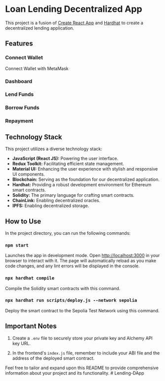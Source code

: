 # Loan Lending Decentralized App

This project is a fusion of [Create React App](https://github.com/facebook/create-react-app) and [Hardhat](https://hardhat.org/) to create a decentralized lending application.

## Features

### Connect Wallet
Connect Wallet with MetaMask

### Dashboard

### Lend Funds

### Borrow Funds

### Repayment

## Technology Stack

This project utilizes a diverse technology stack:

- **JavaScript (React JS):** Powering the user interface.
- **Redux Toolkit:** Facilitating efficient state management.
- **Material UI:** Enhancing the user experience with stylish and responsive UI components.
- **Blockchain:** Serving as the foundation for our decentralized application.
- **Hardhat:** Providing a robust development environment for Ethereum smart contracts.
- **Solidity:** The primary language for crafting smart contracts.
- **ChainLink:** Enabling decentralized oracles.
- **IPFS:** Enabling decentralized storage.

## How to Use

In the project directory, you can run the following commands:

### `npm start`

Launches the app in development mode. Open [http://localhost:3000](http://localhost:3000) in your browser to interact with it. The page will automatically reload as you make code changes, and any lint errors will be displayed in the console.

### `npx hardhat compile`

Compile the Solidity smart contracts with this command.

### `npx hardhat run scripts/deploy.js --network sepolia`

Deploy the smart contract to the Sepolia Test Network using this command.

## Important Notes

1. Create a `.env` file to securely store your private key and Alchemy API key URL.

2. In the frontend's `index.js` file, remember to include your ABI file and the address of the deployed smart contract.

Feel free to tailor and expand upon this README to provide comprehensive information about your project and its functionality.
#   L e n d i n g - D A p p  
 